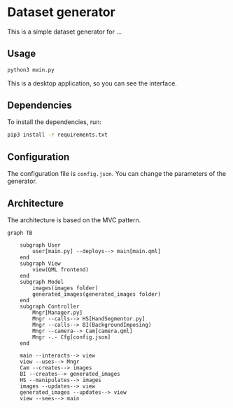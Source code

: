 # Dataset generator

This is a simple dataset generator for ...

## Usage

```bash
python3 main.py
```

This is a desktop application, so you can see the interface.

## Dependencies

To install the dependencies, run:

```bash
pip3 install -r requirements.txt
```

## Configuration

The configuration file is `config.json`. You can change the parameters of the generator.

## Architecture

The architecture is based on the MVC pattern.

```mermaid
graph TB
    
    subgraph User
        user[main.py] --deploys--> main[main.qml]
    end
    subgraph View
        view(QML frontend)
    end
    subgraph Model
        images(images folder)
        generated_images(generated_images folder)
    end
    subgraph Controller
        Mngr[Manager.py]
        Mngr --calls--> HS[HandSegmentor.py]
        Mngr --calls--> BI(BackgroundImposing)
        Mngr --camera--> Cam[camera.qml]
        Mngr -.- Cfg[config.json]
    end
    
    main --interacts--> view
    view --uses--> Mngr
    Cam --creates--> images
    BI --creates--> generated_images
    HS --manipulates--> images
    images --updates--> view
    generated_images --updates--> view
    view --sees--> main
```